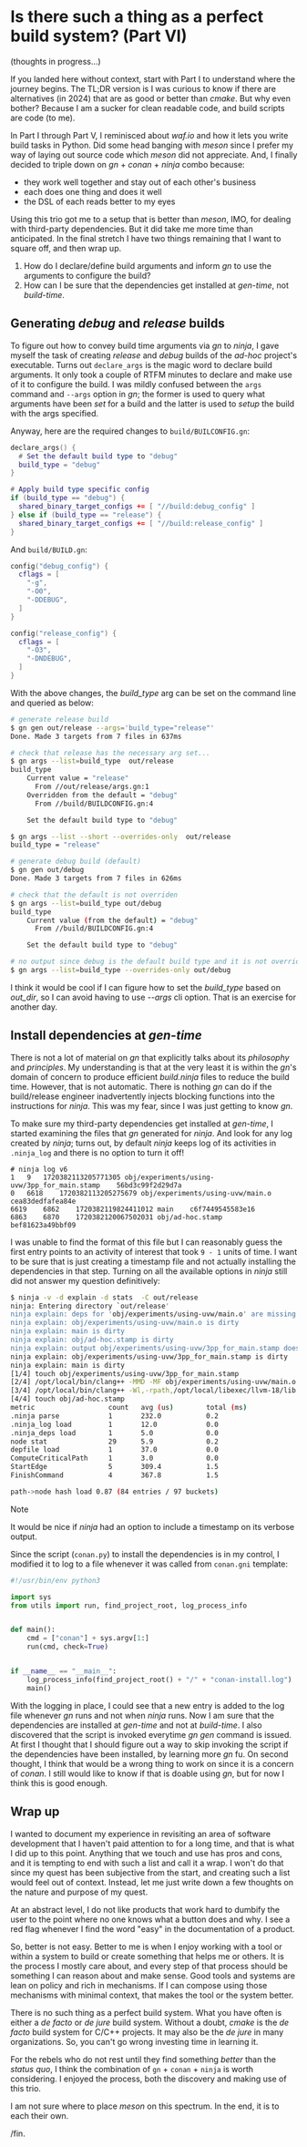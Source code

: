 # Is there such a thing as a perfect build system? (Part VI)
(thoughts in progress...)

If you landed here without context, start with Part I to understand 
where the journey begins. The TL;DR version is I was curious to know
if there are alternatives (in 2024) that are as good or better than *cmake*.
But why even bother? Because I am a sucker for clean readable code, and
build scripts are code (to me).

In Part I through Part V, I reminisced about *waf.io* and how it lets
you write build tasks in Python. Did some head banging with *meson*
since I prefer my way of laying out source code which *meson* did not
appreciate. And, I finally decided to triple down on *gn* + *conan* + *ninja* combo
because:
  - they work well together and stay out of each other's business 
  - each does one thing and does it well 
  - the DSL of each reads better to my eyes 
 
Using this trio got me to a setup that is better than *meson*, IMO, for
dealing with third-party dependencies. But it did take me more time than
anticipated. In the final stretch I have two things remaining that I 
want to square off, and then wrap up.

1. How do I declare/define build arguments and inform *gn* to use
   the arguments to configure the build?
2. How can I be sure that the dependencies get installed at *gen-time*,
   not *build-time*.

## Generating *debug* and *release* builds
To figure out how to convey build time arguments via *gn* to *ninja*, I
gave myself the task of creating *release* and *debug* builds of the 
*ad-hoc* project's executable. Turns out `declare_args` is the magic word
to declare build arguments. It only took a couple of RTFM minutes to
declare and make use of it to configure the build. I was mildly confused
between the `args` command and `--args` option in *gn*; the former is used
to query what arguments have been *set* for a build and the latter is used
to *setup* the build with the args specified. 

Anyway, here are the required changes to `build/BUILCONFIG.gn`:

```lua
declare_args() {
  # Set the default build type to "debug"
  build_type = "debug"
}

# Apply build type specific config
if (build_type == "debug") {
  shared_binary_target_configs += [ "//build:debug_config" ]
} else if (build_type == "release") {
  shared_binary_target_configs += [ "//build:release_config" ]
}
```

And `build/BUILD.gn`:

```lua
config("debug_config") {
  cflags = [
    "-g",
    "-O0",
    "-DDEBUG",
  ]
}

config("release_config") {
  cflags = [
    "-O3",
    "-DNDEBUG",
  ]
}
```

With the above changes, the *build_type* arg can be set on the command
line and queried as below:
```bash
# generate release build
$ gn gen out/release --args='build_type="release"'
Done. Made 3 targets from 7 files in 637ms

# check that release has the necessary arg set...
$ gn args --list=build_type  out/release
build_type
    Current value = "release"
      From //out/release/args.gn:1
    Overridden from the default = "debug"
      From //build/BUILDCONFIG.gn:4

    Set the default build type to "debug"

$ gn args --list --short --overrides-only  out/release
build_type = "release"

# generate debug build (default) 
$ gn gen out/debug
Done. Made 3 targets from 7 files in 626ms

# check that the default is not overriden
$ gn args --list=build_type out/debug
build_type
    Current value (from the default) = "debug"
      From //build/BUILDCONFIG.gn:4

    Set the default build type to "debug"

# no output since debug is the default build type and it is not overriden
$ gn args --list=build_type --overrides-only out/debug
```

I think it would be cool if I can figure how to set the *build_type*
based on *out_dir*, so I can avoid having to use *--args* cli option.
That is an exercise for another day.

## Install dependencies at *gen-time*
There is not a lot of material on *gn* that explicitly talks about its
*philosophy* and *principles*. My understanding is that at the very least
it is within the *gn*'s domain of concern to produce efficient *build.ninja*
files to reduce the build time. However, that is not automatic. There is
nothing *gn* can do if the build/release engineer inadvertently injects
blocking functions into the instructions for *ninja*. This was my fear,
since I was just getting to know *gn*.

To make sure my third-party dependencies get installed at *gen-time*,
I started examining the files that *gn* generated for *ninja*. And look
for any log created by *ninja*; turns out, by default *ninja* keeps log
of its activities in `.ninja_log` and there is no option to turn it off!

```log
# ninja log v6
1	9	1720382113205771305	obj/experiments/using-uvw/3pp_for_main.stamp	56bd3c99f2d29d7a
0	6618	1720382113205275679	obj/experiments/using-uvw/main.o	cea83dedfafea84e
6619	6862	1720382119824411012	main	c6f7449545583e16
6863	6870	1720382120067502031	obj/ad-hoc.stamp	bef81623a49bbf09
```

I was unable to find the format of this file but I can reasonably guess
the first entry points to an activity of interest that took `9 - 1` units
of time. I want to be sure that is just creating a timestamp file and not
actually installing the dependencies in that step. Turning on all the
available options in *ninja* still did not answer my question definitively:

```bash
$ ninja -v -d explain -d stats  -C out/release
ninja: Entering directory `out/release'
ninja explain: deps for 'obj/experiments/using-uvw/main.o' are missing
ninja explain: obj/experiments/using-uvw/main.o is dirty
ninja explain: main is dirty
ninja explain: obj/ad-hoc.stamp is dirty
ninja explain: output obj/experiments/using-uvw/3pp_for_main.stamp doesn't exist
ninja explain: obj/experiments/using-uvw/3pp_for_main.stamp is dirty
ninja explain: main is dirty
[1/4] touch obj/experiments/using-uvw/3pp_for_main.stamp
[2/4] /opt/local/bin/clang++ -MMD -MF obj/experiments/using-uvw/main.o.d  -I../../third-party/direct_deploy/uvw/include -I../../third-party/direct_deploy/libuv/include -std=c++23 -O3 -DNDEBUG  -c ../../experiments/using-uvw/main.cc -o obj/experiments/using-uvw/main.o
[3/4] /opt/local/bin/clang++ -Wl,-rpath,/opt/local/libexec/llvm-18/lib -L/opt/local/libexec/llvm-18/lib -L../../third-party/direct_deploy/libuv/lib -o main @main.rsp  -luv
[4/4] touch obj/ad-hoc.stamp
metric                  count   avg (us)        total (ms)
.ninja parse            1       232.0           0.2
.ninja_log load         1       12.0            0.0
.ninja_deps load        1       5.0             0.0
node stat               29      5.9             0.2
depfile load            1       37.0            0.0
ComputeCriticalPath     1       3.0             0.0
StartEdge               5       309.4           1.5
FinishCommand           4       367.8           1.5

path->node hash load 0.87 (84 entries / 97 buckets)
```

> [!NOTE]
> It would be nice if *ninja* had an option to include a timestamp on
> its verbose output.

Since the script (`conan.py`) to install the dependencies is in my
control, I modified it to log to a file whenever it was called from
`conan.gni` template:

```python
#!/usr/bin/env python3

import sys
from utils import run, find_project_root, log_process_info


def main():
    cmd = ["conan"] + sys.argv[1:]
    run(cmd, check=True)


if __name__ == "__main__":
    log_process_info(find_project_root() + "/" + "conan-install.log")
    main()
```

With the logging in place, I could see that a new entry is added to the
log file whenever *gn* runs and not when *ninja* runs. Now I am sure that
the dependencies are installed at *gen-time* and not at *build-time*. I
also discovered that the script is invoked everytime *gn gen* command is
issued. At first I thought that I should figure out a way to skip 
invoking the script if the dependencies have been installed, by learning
more *gn* fu. On second thought, I think that would be a wrong thing to
work on since it is a concern of *conan*. I still would like to know if
that is doable using *gn*, but for now I think this is good enough.

## Wrap up
I wanted to document my experience in revisiting an area of software 
development that I haven't paid attention to for a long time, and that 
is what I did up to this point. Anything that we touch and use has pros
and cons, and it is tempting to end with such a list and call it a wrap.
I won't do that since my quest has been subjective from the start, and
creating such a list would feel out of context. Instead, let me just write
down a few thoughts on the nature and purpose of my quest.

At an abstract level, I do not like products that work hard to dumbify
the user to the point where no one knows what a button does and why. I
see a red flag whenever I find the word "easy" in the documentation of
a product.

So, better is not easy. Better to me is when I enjoy working with a tool
or within a system to build or create something that helps me or others.
It is the process I mostly care about, and every step of that process 
should be something I can reason about and make sense. Good tools and
systems are lean on policy and rich in mechanisms. If I can compose using
those mechanisms with minimal context, that makes the tool or the system
better.

There is no such thing as a perfect build system. What you have often is
either a *de facto* or *de jure* build system.  Without a doubt, *cmake*
is the *de facto* build system for C/C++ projects. It may also be the
*de jure* in many organizations. So, you can't go wrong investing time
in learning it.

For the rebels who do not rest until they find something *better* than
the *status quo*, I think the combination of `gn` + `conan` + `ninja` is
worth considering. I enjoyed the process, both the discovery and making
use of this trio. 

I am not sure where to place *meson* on this spectrum. In the end, it
is to each their own.

/fin.
